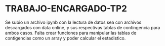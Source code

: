 # TRABAJO-ENCARGADO-TP2
Se subio un archivo ipynb con la lectura de datos sea con archivos descargados con data online, y sus respectivas tablas de contingencia 
para ambos casos.
Falta crear funciones para manipular las tablas de contigencias como un array y poder calcular el estadistico.
